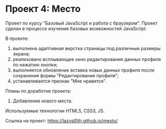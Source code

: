 # Проект 4: Место

Проект по курсу "Базовый JavaScript и работа с браузером".
Проект сделан в процессе изучения базовых возможностей JavaScript.

В проекте:
1. выполнена адаптивная верстка страницы под различные размеры экрана;
2. реализовано всплывающее окно редактирования данных профиля по нажатию кнопки;
3. выполняется обновление вставка новых данных профиля после сохранения формы "Редактирование профиля";
4. устанавливается признак "Мне нравится".

Планы по доработке проекта:
1. Добавление нового места.

Используемые технологии HTML5, CSS3, JS.

Ссылка на проект: https://lazysl0th.github.io/mesto/
